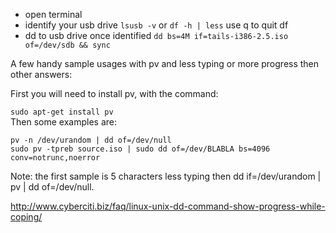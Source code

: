 - open terminal
- identify your usb drive
```lsusb -v``` or
```df -h | less``` use q to quit df
- dd to usb drive once identified
```dd bs=4M if=tails-i386-2.5.iso of=/dev/sdb && sync```

A few handy sample usages with pv and less typing or more progress then other answers:

First you will need to install pv, with the command:

```sudo apt-get install pv```  </br>
Then some examples are:
```
pv -n /dev/urandom | dd of=/dev/null
sudo pv -tpreb source.iso | sudo dd of=/dev/BLABLA bs=4096 conv=notrunc,noerror
```
Note: the first sample is 5 characters less typing then dd if=/dev/urandom | pv | dd of=/dev/null.

http://www.cyberciti.biz/faq/linux-unix-dd-command-show-progress-while-coping/
